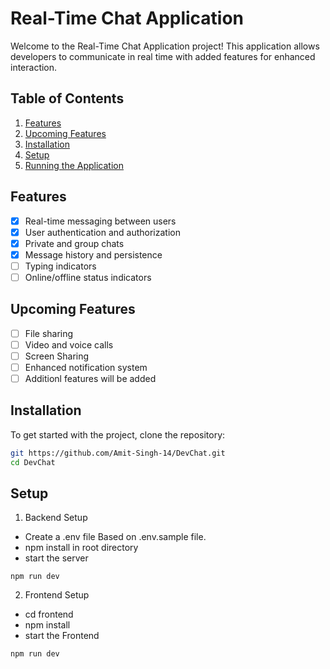 # Real-Time Chat Application

Welcome to the Real-Time Chat Application project! This application allows developers to communicate in real time with added features for enhanced interaction.

## Table of Contents

1. [Features](#features)
2. [Upcoming Features](#upcoming-features)
3. [Installation](#installation)
4. [Setup](#setup)
5. [Running the Application](#running-the-application)

## Features

- [x] Real-time messaging between users
- [x] User authentication and authorization
- [x] Private and group chats
- [x] Message history and persistence
- [ ] Typing indicators
- [ ] Online/offline status indicators

## Upcoming Features

- [ ] File sharing
- [ ] Video and voice calls
- [ ] Screen Sharing
- [ ] Enhanced notification system
- [ ] Additionl features will be added

## Installation

To get started with the project, clone the repository:

```bash
git https://github.com/Amit-Singh-14/DevChat.git
cd DevChat
```

## Setup

1. Backend Setup

- Create a .env file Based on .env.sample file.
- npm install in root directory
- start the server

```
npm run dev
```

2. Frontend Setup

- cd frontend
- npm install
- start the Frontend

```
npm run dev
```
